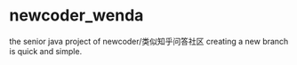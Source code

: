 # newcoder_wenda
the senior java project of newcoder/类似知乎问答社区
creating a new branch is quick and simple.

